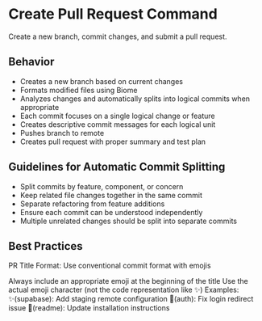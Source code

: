 # Create Pull Request Command

Create a new branch, commit changes, and submit a pull request.

## Behavior
- Creates a new branch based on current changes
- Formats modified files using Biome
- Analyzes changes and automatically splits into logical commits when appropriate
- Each commit focuses on a single logical change or feature
- Creates descriptive commit messages for each logical unit
- Pushes branch to remote
- Creates pull request with proper summary and test plan

## Guidelines for Automatic Commit Splitting
- Split commits by feature, component, or concern
- Keep related file changes together in the same commit
- Separate refactoring from feature additions
- Ensure each commit can be understood independently
- Multiple unrelated changes should be split into separate commits

## Best Practices
PR Title Format: Use conventional commit format with emojis

Always include an appropriate emoji at the beginning of the title
Use the actual emoji character (not the code representation like :sparkles:)
Examples:
✨(supabase): Add staging remote configuration
🐛(auth): Fix login redirect issue
📝(readme): Update installation instructions
